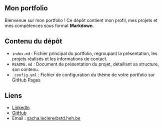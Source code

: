 ## Mon portfolio

Bienvenue sur mon portfolio ! Ce dépôt contient mon profil, mes projets et mes compétences sous format **Markdown**.

## Contenu du dépôt
- `index.md` : Fichier principal du portfolio, regroupant la présentation, les projets réalisés et les informations de contact.
- `README.md` : Document de présentation du projet, détaillant sa structure, son contenu.
- `_config.yml` : Fichier de configuration du thème de votre portfolio sur GitHub Pages

## Liens
 
- [LinkedIn](https://www.linkedin.com/in/sacha-leclere-655059310/)
- [GitHub](https://github.com/OnlyErazer)  
- Email : [sacha.leclere@std.heh.be](sacha.leclere@std.heh.be)